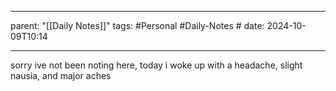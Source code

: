 
---
parent: "[[Daily Notes]]"
tags:
	#Personal
	#Daily-Notes 
	# 
date: 2024-10-09T10:14

---

sorry ive not been noting here,
today i woke up with a headache, slight nausia, and major aches